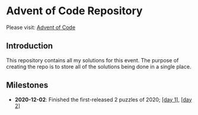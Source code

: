 # Advent of Code Repository
Please visit: [Advent of Code](https://adventofcode.com/)

## Introduction
This repository contains all my solutions for this event. The purpose of creating the repo is to store all of the solutions being done in a single place.

## Milestones
- __2020-12-02__: Finished the first-released 2 puzzles of 2020; [[day 1]](https://adventofcode.com/2020/day/1), [[day 2]](https://adventofcode.com/2020/day/2)
